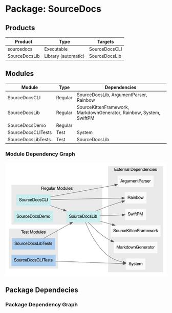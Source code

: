 # Package: SourceDocs

## Products

| Product | Type | Targets |
| ------- | ---- | ------- |
| sourcedocs | Executable | SourceDocsCLI |
| SourceDocsLib | Library (automatic) | SourceDocsLib |

## Modules

| Module | Type | Dependencies |
| ------ | ---- | ------------ |
| SourceDocsCLI | Regular | SourceDocsLib, ArgumentParser, Rainbow |
| SourceDocsLib | Regular | SourceKittenFramework, MarkdownGenerator, Rainbow, System, SwiftPM |
| SourceDocsDemo | Regular |  |
| SourceDocsCLITests | Test | System |
| SourceDocsLibTests | Test | SourceDocsLib |

### Module Dependency Graph

![](PackageModules.png)

## Package Dependecies

### Package Dependency Graph